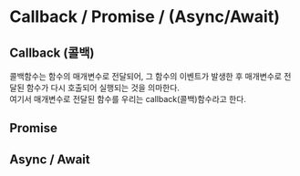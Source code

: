# Callback / Promise / (Async/Await)

## Callback (콜백)

콜백함수는 함수의 매개변수로 전달되어, 그 함수의 이벤트가 발생한 후 매개변수로 전달된 함수가 다시 호출되어 실행되는 것을 의마한다.
<br>
여기서 매개변수로 전달된 함수를 우리는 callback(콜백)함수라고 한다.

## Promise

## Async / Await
